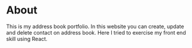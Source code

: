 # About
This is my address book portfolio. In this website you can create, update and delete contact on address book. Here I tried to exercise my front end skill using React.